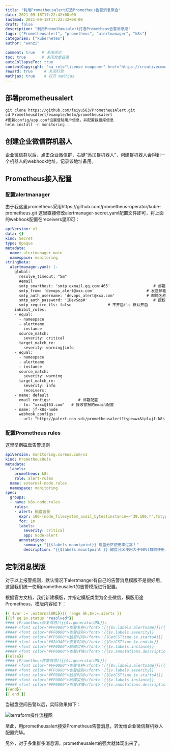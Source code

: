```yaml
---
title: "利用Prometheusalert打造Prometheus告警消息聚合"
date: 2021-09-18T17:22:42+08:00
lastmod: 2021-09-18T17:22:42+08:00
draft: false
description: "利用Prometheusalert打造Prometheus告警消息聚"
tags: ["Prometheusalert", "prometheus", "alertmanager", "k8s"]
categories: ["kubernetes"]
author: "wanzi"

comment: true   # 关闭评论
toc: true       # 关闭文章目录
autoCollapseToc: true
contentCopyright: '<a rel="license noopener" href="https://creativecommons.org/licenses/by-nc-nd/4.0/" target="_blank">CC BY-NC-ND 4.0</a>'
reward: true     # 关闭打赏
mathjax: true    # 打开 mathjax
---
```


## 部署prometheusalert
```shell
git clone https://github.com/feiyu563/PrometheusAlert.git
cd PrometheusAlert/example/helm/prometheusalert
#更新config/app.conf设置登陆用户信息，并配置数据库信息
helm install -n monitoring .
```

## 创建企业微信群机器人
企业微信群以后，点击企业微信群，右键“添加群机器人”，创建群机器人会得到一个机器人的webhook地址，记录该地址备用。

## Prometheus接入配置

### 配置alertmanager
由于我这里prometheus采用https://github.com/prometheus-operator/kube-prometheus.git
这里直接修改alertmanager-secret.yaml配置文件即可，将上面的webhook配置在receivers里即可：
```yaml
apiVersion: v1
data: {}
kind: Secret
type: Opaque
metadata:
  name: alertmanager-main
  namespace: monitoring
stringData:
  alertmanager.yaml: |-
    global:
      resolve_timeout: "5m"
      #email
      smtp_smarthost: 'smtp.exmail.qq.com:465'                   # 邮箱smtp服务器代理
      smtp_from: 'devops_alert@xxx.com'                       # 发送邮箱名称
      smtp_auth_username: 'devops_alert@xxx.com'              # 邮箱名称
      smtp_auth_password: '1DevSop#'                             # 授权密码
      smtp_require_tls: false 		  		 # 不开启tls 默认开启
    inhibit_rules:
    - equal:
      - namespace
      - alertname
      - instance
      source_match:
        severity: critical
      target_match_re:
        severity: warning|info
    - equal:
      - namespace
      - alertname
      - instance
      source_match:
        severity: warning
      target_match_re:
        severity: info
        receivers:
    - name: default
      email_configs:            # 邮箱配置
      - to: "xxxx@163.com"   # 接收警报的email配置
    - name: jf-k8s-node
      webhook_configs:
      - url: "http://palert.con.sdi/prometheusalert?type=wx&tpl=jf-k8s-node&wxurl=https://qyapi.weixin.qq.com/cgi-bin/webhook/send?key=0da1f944-9a4e-4221-8036-f322351f7bd8"
```

### 配置Prometheus rules
这里举例磁盘告警规则
```yaml
apiVersion: monitoring.coreos.com/v1
kind: PrometheusRule
metadata:
  labels:
    prometheus: k8s
    role: alert-rules
  name: external-node.rules
  namespace: monitoring
spec:
  groups:
  - name: k8s-node.rules
    rules:
    - alert: 磁盘容量
      expr: 100-(node_filesystem_avail_bytes{instance=~'39.100.*',fstype=~"ext4|xfs|fuse.glusterfs"}/node_filesystem_size_bytes {fstype=~"ext4|xfs|fuse.glusterfs"}*100) > 96
      for: 1m
      labels:
        severity: critical
        app: node-alert
      annotations:
        summary: "{{$labels.mountpoint}} 磁盘分区使用率过高！"
        description: "{{$labels.mountpoint }} 磁盘分区使用大于90%(目前使用:{{$value}}%)"
```

## 定制消息模版
对于以上报警规则，默认情况下alertmanger有自己的告警消息模版不是很好用，这里我们统一使用prometheusalert的告警模版进行配置。

根据官方文档，我们新建模版，并指定模版类型为企业微信，模版用途Prometheus，模版内容如下：

```yaml
{{ $var := .externalURL}}{{ range $k,$v:=.alerts }}
{{if eq $v.status "resolved"}}
#### [Prometheus恢复信息]({{$v.generatorURL}})
##### <font color="#FF0000">告警名称</font>：[{{$v.labels.alertname}}]({{$var}})
##### <font color="#FF0000">告警级别</font>：{{$v.labels.severity}}
##### <font color="#FF0000">触发时间</font>：{{GetCSTtime $v.startsAt}}
##### <font color="#02b340">恢复时间</font>：{{GetCSTtime $v.endsAt}}
##### <font color="#FF0000">故障实例</font>：{{$v.labels.instance}}
##### <font color="#FF0000">告警详情</font>：{{$v.annotations.description}}
{{else}}
#### [Prometheus告警信息]({{$v.generatorURL}})
##### <font color="#FF0000">告警名称</font>：[{{$v.labels.alertname}}]({{$var}})
##### <font color="#FF0000">告警级别</font>：{{$v.labels.severity}}
##### <font color="#FF0000">触发时间</font>：{{GetCSTtime $v.startsAt}}
##### <font color="#FF0000">故障实例</font>：{{$v.labels.instance}}
##### <font color="#FF0000">告警详情</font>：{{$v.annotations.description}}
{{end}}
{{ end }}
```

当磁盘空间告警以后，实际效果如下：

![terraform操作流程图](/images/2021/prometheusalert-1.png)

至此，用prometheusalert接受Prometheus告警消息，转发给企业微信群机器人配置完毕。

另外，对于多集群多消息源，prometheusalert的强大就体现出来了。
